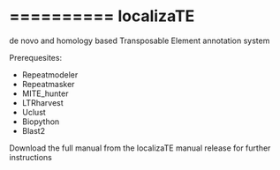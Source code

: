 
==========
localizaTE  
==========
 
de novo and homology based Transposable Element annotation system

Prerequesites: 

   - Repeatmodeler   
   - Repeatmasker       
   - MITE_hunter                                  
   - LTRharvest                                     
   - Uclust                                              
   - Biopython			      
   - Blast2

Download the full manual from the localizaTE manual release for further instructions
